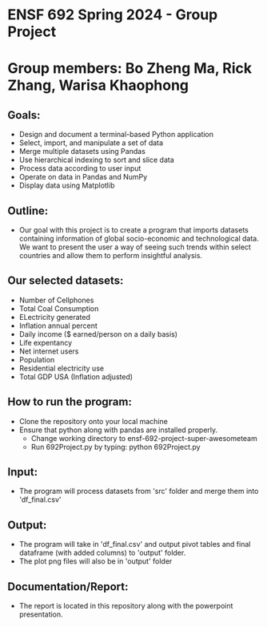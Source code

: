 # ENSF 692 Spring 2024 - Group Project

# Group members: Bo Zheng Ma, Rick Zhang, Warisa Khaophong 


## Goals:
* Design and document a terminal-based Python application
* Select, import, and manipulate a set of data
* Merge multiple datasets using Pandas
* Use hierarchical indexing to sort and slice data
* Process data according to user input
* Operate on data in Pandas and NumPy
* Display data using Matplotlib

## Outline:
* Our goal with this project is to create a program that imports datasets containing information of global socio-economic and technological data. We want to present the user a way of seeing such trends within select countries and allow them to perform insightful analysis.


## Our selected datasets:
* Number of Cellphones 
* Total Coal Consumption 
* ELectricity generated 
* Inflation annual percent 
* Daily income ($ earned/person on a daily basis)
* Life expentancy
* Net internet users
* Population
* Residential electricity use
* Total GDP USA (Inflation adjusted)

## How to run the program:
* Clone the repository onto your local machine
* Ensure that python along with pandas are installed properly.
    * Change working directory to ensf-692-project-super-awesometeam
    * Run 692Project.py by typing: python 692Project.py

## Input:
* The program will process datasets from 'src' folder and merge them into 'df_final.csv'

## Output:
* The program will take in 'df_final.csv' and output pivot tables and final dataframe (with added columns) to 'output' folder.
* The plot png files will also be in 'output' folder

## Documentation/Report:
* The report is located in this repository along with the powerpoint presentation.